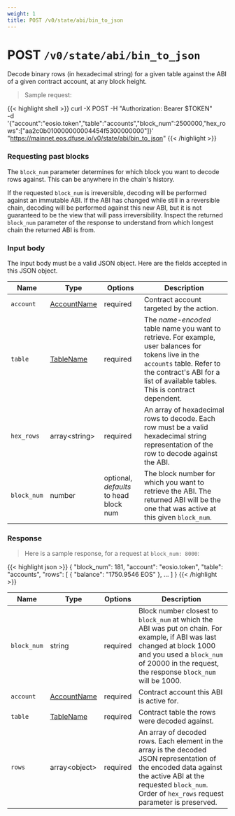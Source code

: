 ```yaml
---
weight: 1
title: POST /v0/state/abi/bin_to_json
---
```


# POST `/v0/state/abi/bin_to_json`

Decode binary rows (in hexadecimal string) for a given table against
the ABI of a given contract account, at any block height.

> Sample request:

{{< highlight shell >}}
curl -X POST -H "Authorization: Bearer $TOKEN" \
    -d '{"account":"eosio.token","table":"accounts","block_num":2500000,"hex_rows":["aa2c0b010000000004454f5300000000"]}' \
    "https://mainnet.eos.dfuse.io/v0/state/abi/bin_to_json"
{{< /highlight >}}

### Requesting past blocks

The `block_num` parameter determines for which block you want to decode rows
against. This can be anywhere in the chain's history.

If the requested `block_num` is irreversible, decoding will be performed
against an immutable ABI. If the ABI has changed while still in a reversible
chain, decoding will be performed against this new ABI, but it is not guaranteed
to be the view that will pass irreversibility. Inspect the returned `block_num`
parameter of the response to understand from which longest chain the returned ABI is from.

### Input body

The input body must be a valid JSON object. Here are the fields accepted in this JSON
object.

Name | Type | Options | Description
-----|------|---------|------------
`account` | [AccountName](#type-AccountName) | required | Contract account targeted by the action.
`table` | [TableName](#type-TableName) | required | The _name-encoded_ table name you want to retrieve. For example, user balances for tokens live in the `accounts` table. Refer to the contract's ABI for a list of available tables. This is contract dependent.
`hex_rows` | array&lt;string&gt; | required | An array of hexadecimal rows to decode. Each row must be a valid hexadecimal string representation of the row to decode against the ABI.
`block_num` | number | optional, _defaults_ to head block num | The block number for which you want to retrieve the ABI. The returned ABI will be the one that was active at this given `block_num`.

### Response

> Here is a sample response, for a request at `block_num: 8000`:

{{< highlight json >}}
{
  "block_num": 181,
  "account": "eosio.token",
  "table": "accounts",
  "rows": [
    {
      "balance": "1750.9546 EOS"
    },
    ...
  ]
}
{{< /highlight >}}

Name | Type | Options | Description
-----|------|---------|------------
`block_num` | string | required | Block number closest to `block_num` at which the ABI was put on chain. For example, if ABI was last changed at block 1000 and you used a `block_num` of 20000 in the request, the response `block_num` will be 1000.
`account` | [AccountName](#type-AccountName) | required | Contract account this ABI is active for.
`table` | [TableName](#type-TableName) | required | Contract table the rows were decoded against.
`rows` | array&lt;object&gt; | required | An array of decoded rows. Each element in the array is the decoded JSON representation of the encoded data against the active ABI at the requested `block_num`. Order of `hex_rows` request parameter is preserved.
